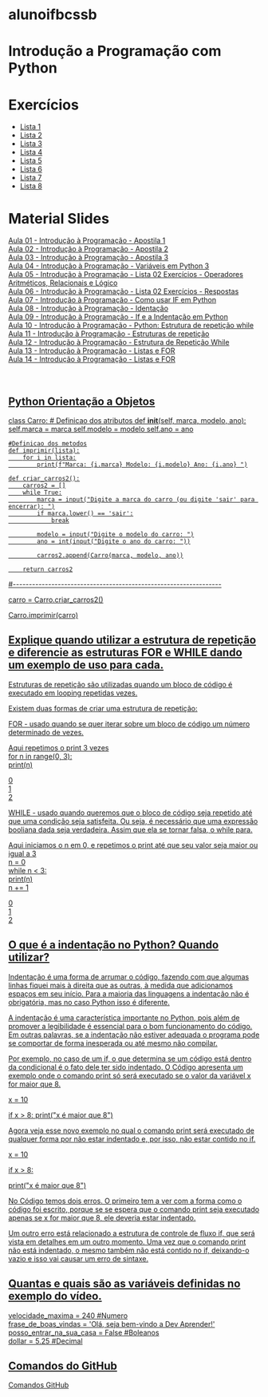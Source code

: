 # alunoifbcssb

# Introdução a Programação com Python

# Exercícios
* <a href="">Lista 1</a>
* <a href="">Lista 2</a>
* <a href="">Lista 3</a>
* <a href="">Lista 4</a>
* <a href="">Lista 5</a>
* <a href="">Lista 6</a>
* <a href="">Lista 7</a>
* <a href="">Lista 8</a>

# Material Slides
<a href="https://drive.google.com/file/d/1yXhQkOMpoEIzLoC22RkC1kEewgTs8JIw/view?hl=pt-BR">Aula 01 - Introdução à Programação - Apostila 1<br>
<a href="https://drive.google.com/file/d/1AnKJsquc_zhZS2M4_tmo1QZeq5L_uGBb/view?hl=pt-BR">Aula 02 - Introdução à Programação - Apostila 2<br>
<a href="https://drive.google.com/file/d/1YEfQ_P9RMUOAoYHcYt2XgVG62gs6Be4e/view?hl=pt-BR">Aula 03 - Introdução à Programação - Apostila 3<br>
<a href="https://www.youtube.com/watch?v=ii4tVqL49wY">Aula 04 - Introdução à Programação - Variáveis em Python 3<br>
<a href="https://drive.google.com/file/d/1Dp1fuueKJQHKrW8MoTnX_CNzZwVMdpqr/view?hl=pt-BR">Aula 05 - Introdução à Programação - Lista 02 Exercícios - Operadores Aritméticos, Relacionais e Lógico<br>
<a href="https://drive.google.com/file/d/13_jVhzIVFJs4CQ9AE71J1EnHFXZntIOv/view?hl=pt-BR">Aula 06 - Introdução à Programação - Lista 02 Exercícios - Respostas<br>
<a href="https://www.youtube.com/watch?v=w6M7eWFWZcc">Aula 07 - Introdução à Programação - Como usar IF em Python<br>
<a href="https://www.youtube.com/watch?v=EbrIvzu32Bg">Aula 08 - Introdução à Programação - Identação<br>
<a href="https://www.youtube.com/watch?v=Pi3cHCFWb60">Aula 09 - Introdução à Programação - If e a Indentação em Python<br>
<a href="https://www.devmedia.com.br/python-estrutura-de-repeticao-while/38546?authuser=0&hl=pt-BR">Aula 10 - Introdução à Programação - Python: Estrutura de repetição while<br>
<a href="http://curso.grupysanca.com.br/pt/latest/repeticao.html?authuser=0&hl=pt-BR">Aula 11 - Introdução à Programação - Estruturas de repetição<br>
<a href="https://drive.google.com/file/d/1s9GicWTV4DrhkmdJIqDEymsePkrd-nsv/view?hl=pt-BR">Aula 12 - Introdução à Programação - Estrutura de Repetição While<br>
<a href="https://www.loom.com/share/637e520dfd5b46348796da05caf822b3?authuser=0&hl=pt-BR">Aula 13 - Introdução à Programação - Listas e FOR<br>
<a href="https://www.loom.com/share/6b0078621b4a4846a4aaed6a341e9439?authuser=0&hl=pt-BR">Aula 14 - Introdução à Programação - Listas e FOR<br>
<a href="https://www.youtube.com/watch?v=ezfr9d7wd_k"><br>
<a href="https://www.youtube.com/watch?v=etjJ_4Eqrk8"><br>

## Python Orientação a Objetos
class Carro:
    # Definicao dos atributos
    def __init__(self, marca, modelo, ano):
        self.marca = marca
        self.modelo = modelo
        self.ano = ano
   
    #Definicao dos metodos
    def imprimir(lista):
        for i in lista:
            print(f"Marca: {i.marca} Modelo: {i.modelo} Ano: {i.ano} ")
   
    def criar_carros2():
        carros2 = []
        while True:
            marca = input("Digite a marca do carro (ou digite 'sair' para encerrar): ")
            if marca.lower() == 'sair':
                break
   
            modelo = input("Digite o modelo do carro: ")
            ano = int(input("Digite o ano do carro: "))
   
            carros2.append(Carro(marca, modelo, ano))
   
        return carros2
       
   
#-----------------------------------------------------------------

carro = Carro.criar_carros2()

Carro.imprimir(carro)


## Explique quando utilizar a estrutura de repetição e diferencie as estruturas FOR e WHILE dando um exemplo de uso para cada.<br>
</p>
Estruturas de repetição são utilizadas quando um bloco de código é executado em looping repetidas vezes.<br>

Existem duas formas de criar uma estrutura de repetição:<br>

FOR - usado quando se quer iterar sobre um bloco de código um número determinado de vezes.<br>

Aqui repetimos o print 3 vezes<br>
for n in range(0, 3):<br>
    print(n)<br>

0<br>
1<br>
2

WHILE - usado quando queremos que o bloco de código seja repetido até que uma condição seja satisfeita. Ou seja, é necessário que uma expressão booliana dada seja verdadeira. Assim que ela se tornar falsa, o while para.

Aqui iniciamos o n em 0, e repetimos o print até que seu valor seja maior ou igual a 3<br>
n = 0<br>
while n < 3:<br>
    print(n)<br>
    n += 1<br>

0<br>
1<br>
2
</p>

## O que é a indentação no Python? Quando utilizar?
<p>
Indentação é uma forma de arrumar o código, fazendo com que algumas linhas fiquei mais à direita que as outras, à medida que adicionamos espaços em seu início. Para a maioria das linguagens a indentação não é obrigatória, mas no caso Python isso é diferente.

A indentação é uma característica importante no Python, pois além de promover a legibilidade é essencial para o bom funcionamento do código. Em outras palavras, se a indentação não estiver adequada o programa pode se comportar de forma inesperada ou até mesmo não compilar.

Por exemplo, no caso de um if, o que determina se um código está dentro da condicional é o fato dele ter sido indentado. O Código apresenta um exemplo onde o comando print só será executado se o valor da variável x for maior que 8.

x = 10

if x > 8:
   print("x é maior que 8")

Agora veja esse novo exemplo no qual o comando print será executado de qualquer forma por não estar indentado e, por isso, não estar contido no if.

x = 10

if x > 8:

print("x é maior que 8")

No Código temos dois erros. O primeiro tem a ver com a forma como o código foi escrito, porque se se espera que o comando print seja executado apenas se x for maior que 8, ele deveria estar indentado.

Um outro erro está relacionado a estrutura de controle de fluxo if, que será vista em detalhes em um outro momento. Uma vez que o comando print não está indentado, o mesmo também não está contido no if, deixando-o vazio e isso vai causar um erro de sintaxe.</p>

## Quantas e quais são as variáveis definidas no exemplo do vídeo.

velocidade_maxima = 240 #Numero<br>
frase_de_boas_vindas = 'Olá, seja bem-vindo a Dev Aprender!'<br>
posso_entrar_na_sua_casa = False #Boleanos<br>
dollar = 5.25 #Decimal

## Comandos do GitHub
<a href="https://github.com/sisedusiqueira/alunoifbcssb/blob/main/github-git-cheat-sheet.pdf">Comandos GitHub</a>
